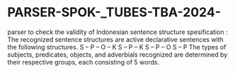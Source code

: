 # PARSER-SPOK-_TUBES-TBA-2024-
parser to check the validity of Indonesian sentence structure
spesification :
The recognized sentence structures are active declarative sentences with the following structures.
S – P – O – K
S – P – K
S – P – O
S – P
The types of subjects, predicates, objects, and adverbials recognized are determined by their respective groups, each consisting of 5 words.
